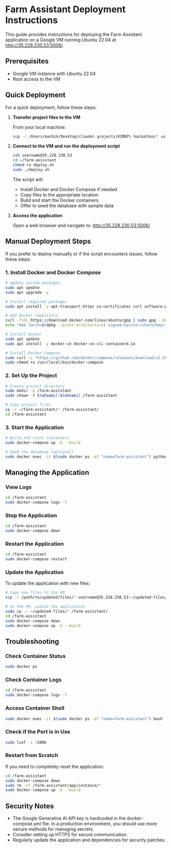 # Farm Assistant Deployment Instructions

This guide provides instructions for deploying the Farm Assistant application on a Google VM running Ubuntu 22.04 at http://35.228.230.53:5006/.

## Prerequisites

- Google VM instance with Ubuntu 22.04
- Root access to the VM

## Quick Deployment

For a quick deployment, follow these steps:

1. **Transfer project files to the VM**

   From your local machine:
   ```bash
   scp -r /Users/marbik/Desktop/claude\ projects/KIMEP\ hackathon/* username@35.228.230.53:~/farm-assistant/
   ```

2. **Connect to the VM and run the deployment script**

   ```bash
   ssh username@35.228.230.53
   cd ~/farm-assistant
   chmod +x deploy.sh
   sudo ./deploy.sh
   ```

   The script will:
   - Install Docker and Docker Compose if needed
   - Copy files to the appropriate location
   - Build and start the Docker containers
   - Offer to seed the database with sample data

3. **Access the application**

   Open a web browser and navigate to: http://35.228.230.53:5006/

## Manual Deployment Steps

If you prefer to deploy manually or if the script encounters issues, follow these steps:

### 1. Install Docker and Docker Compose

```bash
# Update system packages
sudo apt update
sudo apt upgrade -y

# Install required packages
sudo apt install -y apt-transport-https ca-certificates curl software-properties-common

# Add Docker repository
curl -fsSL https://download.docker.com/linux/ubuntu/gpg | sudo gpg --dearmor -o /usr/share/keyrings/docker-archive-keyring.gpg
echo "deb [arch=$(dpkg --print-architecture) signed-by=/usr/share/keyrings/docker-archive-keyring.gpg] https://download.docker.com/linux/ubuntu $(lsb_release -cs) stable" | sudo tee /etc/apt/sources.list.d/docker.list > /dev/null

# Install Docker
sudo apt update
sudo apt install -y docker-ce docker-ce-cli containerd.io

# Install Docker Compose
sudo curl -L "https://github.com/docker/compose/releases/download/v2.20.0/docker-compose-linux-$(uname -m)" -o /usr/local/bin/docker-compose
sudo chmod +x /usr/local/bin/docker-compose
```

### 2. Set Up the Project

```bash
# Create project directory
sudo mkdir -p /farm-assistant
sudo chown -R $(whoami):$(whoami) /farm-assistant

# Copy project files
cp -r ~/farm-assistant/* /farm-assistant/
cd /farm-assistant
```

### 3. Start the Application

```bash
# Build and start containers
sudo docker-compose up -d --build

# Seed the database (optional)
sudo docker exec -it $(sudo docker ps -qf "name=farm-assistant") python seed_db.py
```

## Managing the Application

### View Logs

```bash
cd /farm-assistant
sudo docker-compose logs -f
```

### Stop the Application

```bash
cd /farm-assistant
sudo docker-compose down
```

### Restart the Application

```bash
cd /farm-assistant
sudo docker-compose restart
```

### Update the Application

To update the application with new files:

```bash
# Copy new files to the VM
scp -r /path/to/updated/files/* username@35.228.230.53:~/updated-files/

# On the VM, update the application
sudo cp -r ~/updated-files/* /farm-assistant/
cd /farm-assistant
sudo docker-compose down
sudo docker-compose up -d --build
```

## Troubleshooting

### Check Container Status

```bash
sudo docker ps
```

### Check Container Logs

```bash
cd /farm-assistant
sudo docker-compose logs -f
```

### Access Container Shell

```bash
sudo docker exec -it $(sudo docker ps -qf "name=farm-assistant") bash
```

### Check if the Port is in Use

```bash
sudo lsof -i :5006
```

### Restart from Scratch

If you need to completely reset the application:

```bash
cd /farm-assistant
sudo docker-compose down
sudo rm -rf /farm-assistant/app/instance/*
sudo docker-compose up -d --build
```

## Security Notes

- The Google Generative AI API key is hardcoded in the docker-compose.yml file. In a production environment, you should use more secure methods for managing secrets.
- Consider setting up HTTPS for secure communication.
- Regularly update the application and dependencies for security patches.